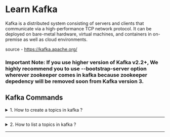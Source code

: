 # Learn Kafka

Kafka is a distributed system consisting of servers and clients that communicate via a high-performance TCP network protocol. It can be deployed on bare-metal hardware, virtual machines, and containers in on-premise as well as cloud environments.

source - https://kafka.apache.org/

### Important Note: If you use higher version of Kafka v2.2+, We highly recommend you to use --bootstrap-server option wherever zookeeper comes in kafka because zookeeper depedency will be removed soon from Kafka version 3.

## Kafka Commands 

<details>

  <summary> 1. How to create a topics in kafka ? </summary>
  <p>
    
 Creating the Kafka topic with 3 partitions and 3 replications. Please make sure you have adequate amount of brokers especially when you specify replication facotr is 3 (you must have 3 brokers added in the cluster).
    To know the number of brokers in the kafka cluster, Login to Ambari/CM and navigate to kafka service where you will find the running brokers listed and another way is to check the broker znode in zookeeper.

```console
Kafka v2.2+:

kafka-topics.sh --bootstrap-server localhost:9092 --topic first_topic --create --partitions 3 --replication-factor 

Kafka v2.1 or less:

kafka-topics.sh --zookeeper localhost:2181 --topic first_topic --create --partitions 3 --replication-factor 3
```
  </p>
</details>   

---
<details>

  <summary> 2. How to list a topics in kafka ? </summary>
  <p>
    
    To list all the topics in a cluster including (system genrated topics)

```console
kafka-topics.sh --zookeeper localhost:2181 --list

__consumer_offsets
first_topic
second_topic
test
```
  </p>
</details>   

---
